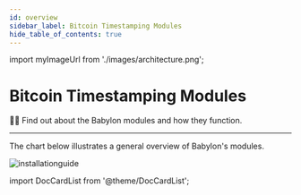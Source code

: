 ```yaml
---
id: overview
sidebar_label: Bitcoin Timestamping Modules
hide_table_of_contents: true
---
```


import myImageUrl from './images/architecture.png';

# Bitcoin Timestamping Modules
🕵️‍♂️ Find out about the Babylon modules and how they function.

---

The chart below illustrates a general overview of Babylon's modules.

<div style={{justifyContent: 'center', display: 'flex', marginBottom: '50px'}}>
    <img style={{width: "1500px"}} src={myImageUrl} alt="installationguide" />
</div>


import DocCardList from '@theme/DocCardList';

<DocCardList />